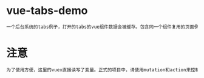 # vue-tabs-demo

```bash
一个后台系统的tabs例子，打开的tabs的vue组件数据会被缓存。包含同一个组件复用的页面例子
```


# 注意

```bash
为了使用方便，这里的vuex直接读写了变量。正式的项目中，请使用mutation和action来控制vuex的值
```